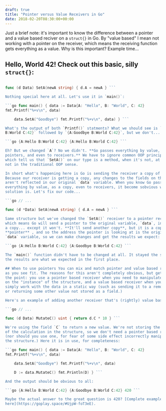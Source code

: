 ```yaml
---
draft: true
title: "Pointer versus Value Receivers in Go"
date: 2018-02-20T08:30:00+00:00
---
```


Just a brief note: it's important to know the difference between a pointer and
a value based reciver on a `struct{}` in Go. By "value based" I mean not
working with a pointer on the receiver, which means the receiving function gets
everything as a value. Why is this important? Example time...

## Hello, World 42!  Check out this basic, silly `struct{}`:

```go type Data struct { A string B string C uint }

func (d Data) SetA(newA string) { d.A = newA } ```

Nothing special here at all. Let's use it in `main()`:

```go func main() { data := Data{A: "Hello", B: "World", C: 42}
fmt.Printf("%+v\n", data)

	data.SetA("Goodbye") fmt.Printf("%+v\n", data) } ```

What's the output of both `Printf()` statments? What we should see is `{A:Hello
B:World C:42}` followed by `{A:Goodbye B:World C:42}`, but we don't...

```go {A:Hello B:World C:42} {A:Hello B:World C:42} ```

Eh? But we changed `A`? No we didn't. **Go passes everything by value, even
pointers, and even to receivers.** We have to ignore common OOP principles
which tell us that `SetA()` on our type is a method, when it's not, at least
not in the traditional OOP sense.

In short what's happening here is Go is sending the receiver a copy of `data`.
Because our receiver is getting a copy, any changes to the fields on that copy
aren't reflected in our original `data` variable. When you know Go passes
everything by value, as a copy, even to receivers, it become sobvious what the
solution is. Let's fix our code...

```go // ...

func (d *Data) SetA(newA string) { d.A = newA } ```

Same structure but we've changed the `SetA()` receiver to a pointer receiver,
which means Go will send a pointer to the original variable, `data`, instead of
a copy... except it won't. **It'll send another copy**, but it is a copy of a
**pointer** , and so the address the pointer is looking at is the original
`data` variable, so we can make changes and get the results we expect:

```go {A:Hello B:World C:42} {A:Goodbye B:World C:42} ```

The `main()` function didn't have to be changed at all. It stayed the same, but
the results are what we expected in the first place.

## When to use pointers You can mix and match pointer and value based recievers
as you see fit. The reasons for this aren't completely obvious, but getting to
the point: you use a pointer based receiver when you need to manipulate fields
on the "instance" of the structure, and a value based receiver when you want to
simply work with the data in a static way (such as sending it to a remote API,
or returning some other value not stored as a field.)

Here's an example of adding another receiver that's (rightly) value based:

```go // ...

func (d Data) MutateC() uint { return d.C * 10 } ```

We're using the field `C` to return a new value. We're not storing the result
of the calculation in the structure, so we don't need a pointer based receiver
(nor should you use one, for fear of some side effect incorrectly manipulating
the structure.) Here it is in use, for completeness:

```go func main() { data := Data{A: "Hello", B: "World", C: 42}
fmt.Printf("%+v\n", data)

	data.SetA("Goodbye") fmt.Printf("%+v\n", data)

	D := data.MutateC() fmt.Println(D) } ```

And the output should be obvious to all:

```go {A:Hello B:World C:42} {A:Goodbye B:World C:42} 420 ```

Maybe the actual answer to the great question is 420? [Complete example code
here](https://goplay.space/#UjpW-foT3eE).
